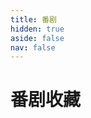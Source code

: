 ```yaml
---
title: 番剧
hidden: true
aside: false
nav: false
---
```


<script setup>
import Anime from '../.vitepress/theme/components/Anime.vue'
</script>

# 番剧收藏

<Anime />